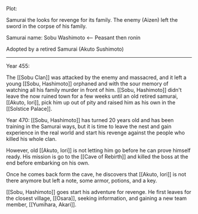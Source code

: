 
Plot: 

Samurai the looks for revenge for its family. The enemy (Aizen) left the sword in the corpse of his family.

Samurai name: Sobu Washimoto <-- Peasant then ronin

Adopted by a retired Samurai (Akuto Sushimoto)


---
Year 455:

The [[Sobu Clan]] was attacked by the enemy and massacred, and it left a young [[Sobu, Hashimoto]] orphaned and with the sour memory of watching all his family murder in front of him.
[[Sobu, Hashimoto]] didn't leave the now ruined town for a few weeks until an old retired samurai, [[Akuto, Iori]], pick him up out of pity and raised him as his own in the [[Solstice Palace]]. 

Year 470:
[[Sobu, Hashimoto]] has turned 20 years old and has been training in the Samurai ways, but it is time to leave the nest and gain experience in the real world and start his revenge against the people who killed his whole clan.

However, old [[Akuto, Iori]] is not letting him go before he can prove himself ready. His mission is go to the [[Cave of Rebirth]] and killed the boss at the end before embarking on his own.

Once he comes back form the cave, he discovers that [[Akuto, Iori]] is not there anymore but left a note, some armor, potions, and a key.

[[Sobu, Hashimoto]] goes start his adventure for revenge. He first leaves for the closest village, [[Osara]], seeking information, and gaining a new team member, [[Yumihara, Akari]]. 